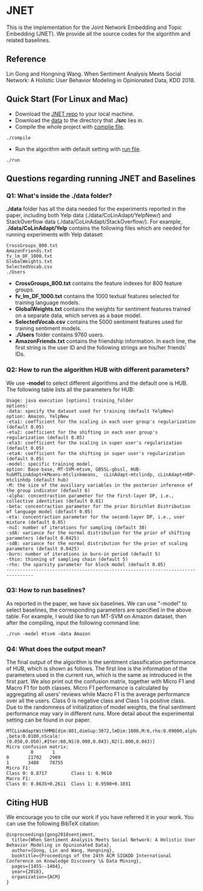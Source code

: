 # JNET
This is the implementation for the Joint Network Embedding and Topic Embedding (JNET). We provide all the source codes for the algorithm and related baselines.

## Reference
Lin Gong and Hongning Wang. When Sentiment Analysis Meets Social Network: A Holistic User Behavior Modeling in Opinionated Data, KDD 2018.

## Quick Start (For Linux and Mac)
* Download the [JNET repo](https://github.com/Linda-sunshine/JNET.git) to your local machine.
* Download the [data](http://www.cs.virginia.edu/~lg5bt/files/data.zip) to the directory that **./src** lies in.
* Compile the whole project with [complie file](https://github.com/Linda-sunshine/JNET/blob/master/compile).
```
./compile
```
* Run the algorithm with default setting with [run file](https://github.com/Linda-sunshine/JNET/blob/master/run).
```
./run
```
## Questions regarding running JNET and Baselines
### Q1: What's inside the ./data folder?
**./data** folder has all the data needed for the experiments reported in the paper, including both Yelp data (./data/CoLinAdapt/YelpNew/) and StackOverflow data (./data/CoLinAdapt/StackOverflow/). For example, **./data/CoLinAdapt/Yelp** contains the following files which are needed for running experiments with Yelp dataset:
```
CrossGroups_800.txt
AmazonFriends.txt
fv_lm_DF_1000.txt
GlobalWeights.txt
SelectedVocab.csv
./Users
```
* **CrossGroups_800.txt** contains the feature indexes for 800 feature groups.
* **fv_lm_DF_1000.txt** contains the 1000 textual features selected for training language models.
* **GlobalWeights.txt** contains the weights for sentiment features trained on a separate data, which serves as a base model.
* **SelectedVocab.csv** contains the 5000 sentiment features used for training sentiment models.
* **./Users** folder contains 9760 users.
* **AmazonFriends.txt** contains the friendship information. In each line, the first string is the user ID and the following strings are his/her friends' IDs.

### Q2: How to run the algorithm HUB with different parameters?
We use **-model** to select different algorithms and the default one is HUB.
The following table lists all the parameters for HUB:
```
Usage: java execution [options] training_folder
options:
-data: specify the dataset used for training (default YelpNew)
option: Amazon, YelpNew
-eta1: coefficient for the scaling in each user group's regularization (default 0.05)
-eta2: coefficient for the shifting in each user group's regularization (default 0.05)
-eta3: coefficient for the scaling in super user's regularization (default 0.05)
-eta4: coefficient for the shifting in super user's regularization (default 0.05)
-model: specific training model,
option: Base-base, MT-SVM-mtsvm, GBSSL-gbssl, HUB-hubMTLinAdapt+kMeans-mtclinkmeans,  cLinAdapt-mtclindp, cLinAdapt+HDP-mtclinhdp (default hub)
-M: the size of the auxiliary variables in the posterior inference of the group indicator (default 6)
-alpha: concentraction parameter for the first-layer DP, i.e., collective identities (default 0.01)
-beta: concentraction parameter for the prior Dirichlet Distribution of language model (default 0.05)
-eta: concentraction parameter for the second-layer DP, i.e., user mixture (default 0.05)
-nuI: number of iterations for sampling (default 30)
-sdA: variance for the normal distribution for the prior of shifting parameters (default 0.0425)
-sdB: variance for the normal distribution for the prior of scaling parameters (default 0.0425)
-burn: number of iterations in burn-in period (default 5)
-thin: thinning of sampling chain (default 5)
-rho: the sparsity parameter for block model (default 0.05)
--------------------------------------------------------------------------------
```

### Q3: How to run baselines?
As reported in the paper, we have six baselines. We can use "-model" to select baselines, the corresponding parameters are specified in the above table. For example, I would like to run MT-SVM on Amazon dataset, then after the compiling, input the following command line:
```
./run -model mtsvm -data Amazon
```

### Q4: What does the output mean?
The final output of the algorithm is the sentiment classification performance of HUB, which is shown as follows. The first line is the information of the parameters used in the current run, which is the same as introduced in the first part. We also print out the confusion matrix, together with Micro F1 and Macro F1 for both classes. Micro F1 performance is calculated by aggregating all users’ reviews while Macro F1 is the average performance over all the users. Class 0 is negative class and Class 1 is positive class. Due to the randomness of initialization of model weights, the final sentiment performance may vary in different runs. More detail about the experimental setting can be found in our paper.
```
MTCLinAdaptWithMMB[dim:801,dimSup:3072,lmDim:1000,M:6,rho:0.09000,alpha:0.0010,eta:0.0500     ,beta:0.0100,nScale:(0.050,0.050),#Iter:60,N1(0.000,0.043),N2(1.000,0.043)]
Micro confusion matrix:
         0       1
0       21702   2909
1       3480    78755
Micro F1:
Class 0: 0.8717         Class 1: 0.9610
Macro F1:
Class 0: 0.8635+0.2611  Class 1: 0.9590+0.1031
```
## Citing HUB
We encourage you to cite our work if you have referred it in your work. You can use the following BibTeX citation:
```
@inproceedings{gong2018sentiment,
  title={When Sentiment Analysis Meets Social Network: A Holistic User Behavior Modeling in Opinionated Data},
  author={Gong, Lin and Wang, Hongning},
  booktitle={Proceedings of the 24th ACM SIGKDD International Conference on Knowledge Discovery \& Data Mining},
  pages={1455--1464},
  year={2018},
  organization={ACM}
}
```
